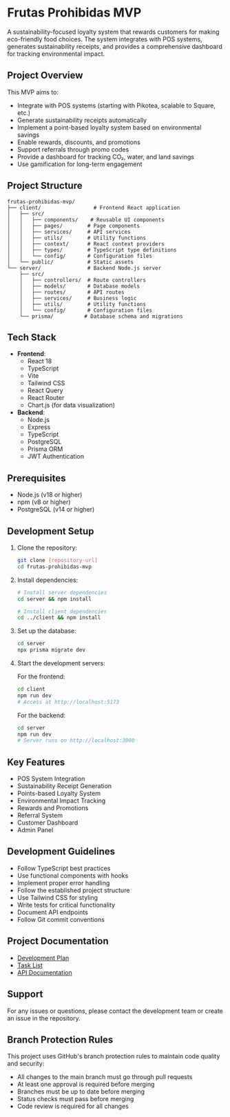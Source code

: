 # Frutas Prohibidas MVP

A sustainability-focused loyalty system that rewards customers for making eco-friendly food choices. The system integrates with POS systems, generates sustainability receipts, and provides a comprehensive dashboard for tracking environmental impact.

## Project Overview

This MVP aims to:
- Integrate with POS systems (starting with Pikotea, scalable to Square, etc.)
- Generate sustainability receipts automatically
- Implement a point-based loyalty system based on environmental savings
- Enable rewards, discounts, and promotions
- Support referrals through promo codes
- Provide a dashboard for tracking CO₂, water, and land savings
- Use gamification for long-term engagement

## Project Structure
```
frutas-prohibidas-mvp/
├── client/                 # Frontend React application
│   ├── src/
│   │   ├── components/    # Reusable UI components
│   │   ├── pages/        # Page components
│   │   ├── services/     # API services
│   │   ├── utils/        # Utility functions
│   │   ├── context/      # React context providers
│   │   ├── types/        # TypeScript type definitions
│   │   └── config/       # Configuration files
│   └── public/           # Static assets
└── server/               # Backend Node.js server
    ├── src/
    │   ├── controllers/  # Route controllers
    │   ├── models/       # Database models
    │   ├── routes/       # API routes
    │   ├── services/     # Business logic
    │   ├── utils/        # Utility functions
    │   └── config/       # Configuration files
    └── prisma/          # Database schema and migrations
```

## Tech Stack
- **Frontend**:
  - React 18
  - TypeScript
  - Vite
  - Tailwind CSS
  - React Query
  - React Router
  - Chart.js (for data visualization)
- **Backend**:
  - Node.js
  - Express
  - TypeScript
  - PostgreSQL
  - Prisma ORM
  - JWT Authentication

## Prerequisites
- Node.js (v18 or higher)
- npm (v8 or higher)
- PostgreSQL (v14 or higher)

## Development Setup

1. Clone the repository:
   ```bash
   git clone [repository-url]
   cd frutas-prohibidas-mvp
   ```

2. Install dependencies:
   ```bash
   # Install server dependencies
   cd server && npm install
   
   # Install client dependencies
   cd ../client && npm install
   ```

3. Set up the database:
   ```bash
   cd server
   npx prisma migrate dev
   ```

4. Start the development servers:

   For the frontend:
   ```bash
   cd client
   npm run dev
   # Access at http://localhost:5173
   ```

   For the backend:
   ```bash
   cd server
   npm run dev
   # Server runs on http://localhost:3000
   ```

## Key Features
- POS System Integration
- Sustainability Receipt Generation
- Points-based Loyalty System
- Environmental Impact Tracking
- Rewards and Promotions
- Referral System
- Customer Dashboard
- Admin Panel

## Development Guidelines
- Follow TypeScript best practices
- Use functional components with hooks
- Implement proper error handling
- Follow the established project structure
- Use Tailwind CSS for styling
- Write tests for critical functionality
- Document API endpoints
- Follow Git commit conventions

## Project Documentation
- [Development Plan](./DEVELOPMENT_PLAN.md)
- [Task List](./TASKS.md)
- [API Documentation](./docs/API.md)

## Support
For any issues or questions, please contact the development team or create an issue in the repository.

## Branch Protection Rules

This project uses GitHub's branch protection rules to maintain code quality and security:

- All changes to the main branch must go through pull requests
- At least one approval is required before merging
- Branches must be up to date before merging
- Status checks must pass before merging
- Code review is required for all changes
